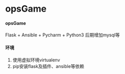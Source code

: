 # opsGame

#### opsGame
Flask + Ansible + Pycharm + Python3 
后期增加mysql等

#### 环境

1. 使用虚拟环境virtualenv
2. pip安装flask及插件、ansible等依赖

